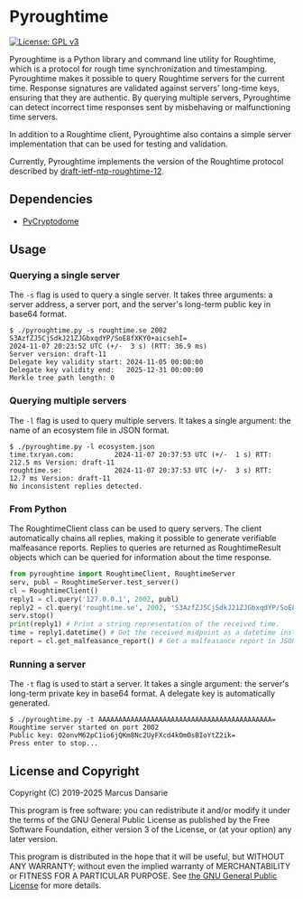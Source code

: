 # Pyroughtime

[![License: GPL v3](https://img.shields.io/badge/License-GPL%20v3-blue.svg)](https://www.gnu.org/licenses/gpl-3.0)

Pyroughtime is a Python library and command line utility for Roughtime, which is a protocol for
rough time synchronization and timestamping. Pyroughtime makes it possible to query Roughtime
servers for the current time. Response signatures are validated against servers' long-time keys,
ensuring that they are authentic. By querying multiple servers, Pyroughtime can detect incorrect
time responses sent by misbehaving or malfunctioning time servers.

In addition to a Roughtime client, Pyroughtime also contains a simple server implementation that can
be used for testing and validation.

Currently, Pyroughtime implements the version of the Roughtime protocol described by
[draft-ietf-ntp-roughtime-12](https://datatracker.ietf.org/doc/html/draft-ietf-ntp-roughtime-12).

## Dependencies

* [PyCryptodome](https://github.com/Legrandin/pycryptodome)

## Usage

### Querying a single server

The `-s` flag is used to query a single server. It takes three arguments: a server address, a server
port, and the server's long-term public key in base64 format.

```console
$ ./pyroughtime.py -s roughtime.se 2002 S3AzfZJ5CjSdkJ21ZJGbxqdYP/SoE8fXKY0+aicsehI=
2024-11-07 20:23:52 UTC (+/-  3 s) (RTT: 36.9 ms)
Server version: draft-11
Delegate key validity start: 2024-11-05 00:00:00
Delegate key validity end:   2025-12-31 00:00:00
Merkle tree path length: 0
```

### Querying multiple servers

The `-l` flag is used to query multiple servers. It takes a single argument: the name of an
ecosystem file in JSON format.

```console
$ ./pyroughtime.py -l ecosystem.json
time.txryan.com:          2024-11-07 20:37:53 UTC (+/-  1 s) RTT:  212.5 ms Version: draft-11
roughtime.se:             2024-11-07 20:37:53 UTC (+/-  3 s) RTT:   12.7 ms Version: draft-11
No inconsistent replies detected.
```

### From Python

The RoughtimeClient class can be used to query servers. The client automatically chains all replies,
making it possible to generate verifiable malfeasance reports. Replies to queries are returned
as RoughtimeResult objects which can be queried for information about the time response.

```python
from pyroughtime import RoughtimeClient, RoughtimeServer
serv, publ = RoughtimeServer.test_server()
cl = RoughtimeClient()
reply1 = cl.query('127.0.0.1', 2002, publ)
reply2 = cl.query('roughtime.se', 2002, 'S3AzfZJ5CjSdkJ21ZJGbxqdYP/SoE8fXKY0+aicsehI=')
serv.stop()
print(reply1) # Print a string representation of the received time.
time = reply1.datetime() # Get the received midpoint as a datetime instance.
report = cl.get_malfeasance_report() # Get a malfeasance report in JSON format.
```

### Running a server

The `-t` flag is used to start a server. It takes a single argument: the server's long-term private
key in base64 format. A delegate key is automatically generated.

```console
$ ./pyroughtime.py -t AAAAAAAAAAAAAAAAAAAAAAAAAAAAAAAAAAAAAAAAAAA=
Roughtime server started on port 2002
Public key: O2onvM62pC1io6jQKm8Nc2UyFXcd4kOmOsBIoYtZ2ik=
Press enter to stop...
```

## License and Copyright

Copyright (C) 2019-2025 Marcus Dansarie

This program is free software: you can redistribute it and/or modify it under the terms of the GNU
General Public License as published by the Free Software Foundation, either version 3 of the
License, or (at your option) any later version.

This program is distributed in the hope that it will be useful, but WITHOUT ANY WARRANTY; without
even the implied warranty of MERCHANTABILITY or FITNESS FOR A PARTICULAR PURPOSE. See
[the GNU General Public License](LICENSE) for more details.
